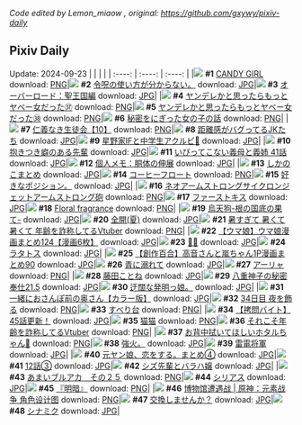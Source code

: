 *Code edited by Lemon_miaow , original: https://github.com/gxywy/pixiv-daily*
## Pixiv Daily 
Update: 2024-09-23
|      |      |      |
| :----: | :----: | :----: |
|![](https://pximg.lemonmiaow.xyz/c/240x480/img-master/img/2024/09/22/00/00/21/122650009_p0_master1200.jpg) **#1** [CANDY GIRL](https://www.pixiv.net/artworks/122650009) download: [PNG](https://pximg.lemonmiaow.xyz/img-original/img/2024/09/22/00/00/21/122650009_p0.png)|![](https://pximg.lemonmiaow.xyz/c/240x480/img-master/img/2024/09/21/14/41/27/122633481_p0_master1200.jpg) **#2** [令呪の使い方が分からない。](https://www.pixiv.net/artworks/122633481) download: [JPG](https://pximg.lemonmiaow.xyz/img-original/img/2024/09/21/14/41/27/122633481_p0.jpg)|![](https://pximg.lemonmiaow.xyz/c/240x480/img-master/img/2024/09/21/00/00/13/122617831_p0_master1200.jpg) **#3** [オーバーロード：聖王国編](https://www.pixiv.net/artworks/122617831) download: [JPG](https://pximg.lemonmiaow.xyz/img-original/img/2024/09/21/00/00/13/122617831_p0.jpg)|
|![](https://pximg.lemonmiaow.xyz/c/240x480/img-master/img/2024/09/21/00/00/41/122617973_p0_master1200.jpg) **#4** [ヤンデレかと思ったらもっとヤベー女だった㊲](https://www.pixiv.net/artworks/122617973) download: [PNG](https://pximg.lemonmiaow.xyz/img-original/img/2024/09/21/00/00/41/122617973_p0.png)|![](https://pximg.lemonmiaow.xyz/c/240x480/img-master/img/2024/09/22/00/00/56/122650138_p0_master1200.jpg) **#5** [ヤンデレかと思ったらもっとヤベー女だった㊳](https://www.pixiv.net/artworks/122650138) download: [PNG](https://pximg.lemonmiaow.xyz/img-original/img/2024/09/22/00/00/56/122650138_p0.png)|![](https://pximg.lemonmiaow.xyz/c/240x480/img-master/img/2024/09/21/18/03/23/122638361_p0_master1200.jpg) **#6** [秘密をにぎった女の子の話](https://www.pixiv.net/artworks/122638361) download: [PNG](https://pximg.lemonmiaow.xyz/img-original/img/2024/09/21/18/03/23/122638361_p0.png)|
|![](https://pximg.lemonmiaow.xyz/c/240x480/img-master/img/2024/09/21/10/55/06/122628915_p0_master1200.jpg) **#7** [仁義なき生徒会【10】](https://www.pixiv.net/artworks/122628915) download: [PNG](https://pximg.lemonmiaow.xyz/img-original/img/2024/09/21/10/55/06/122628915_p0.png)|![](https://pximg.lemonmiaow.xyz/c/240x480/img-master/img/2024/09/21/19/59/09/122641541_p0_master1200.jpg) **#8** [距離感がバグってるJKたち](https://www.pixiv.net/artworks/122641541) download: [JPG](https://pximg.lemonmiaow.xyz/img-original/img/2024/09/21/19/59/09/122641541_p0.jpg)|![](https://pximg.lemonmiaow.xyz/c/240x480/img-master/img/2024/09/21/16/29/02/122635864_p0_master1200.jpg) **#9** [星野家IFと中学生アクルビ🌸](https://www.pixiv.net/artworks/122635864) download: [JPG](https://pximg.lemonmiaow.xyz/img-original/img/2024/09/21/16/29/02/122635864_p0.jpg)|
|![](https://pximg.lemonmiaow.xyz/c/240x480/img-master/img/2024/09/21/00/00/29/122617926_p0_master1200.jpg) **#10** [抱きつき癖のある先輩](https://www.pixiv.net/artworks/122617926) download: [JPG](https://pximg.lemonmiaow.xyz/img-original/img/2024/09/21/00/00/29/122617926_p0.jpg)|![](https://pximg.lemonmiaow.xyz/c/240x480/img-master/img/2024/09/21/00/04/54/122618343_p0_master1200.jpg) **#11** [いびってこない義母と義姉  41話](https://www.pixiv.net/artworks/122618343) download: [JPG](https://pximg.lemonmiaow.xyz/img-original/img/2024/09/21/00/04/54/122618343_p0.jpg)|![](https://pximg.lemonmiaow.xyz/c/240x480/img-master/img/2024/09/21/06/00/12/122624720_p0_master1200.jpg) **#12** [個人メモ：胴体の伸展](https://www.pixiv.net/artworks/122624720) download: [JPG](https://pximg.lemonmiaow.xyz/img-original/img/2024/09/21/06/00/12/122624720_p0.jpg)|
|![](https://pximg.lemonmiaow.xyz/c/240x480/img-master/img/2024/09/21/16/11/37/122635490_p0_master1200.jpg) **#13** [しかのこまとめ](https://www.pixiv.net/artworks/122635490) download: [JPG](https://pximg.lemonmiaow.xyz/img-original/img/2024/09/21/16/11/37/122635490_p0.jpg)|![](https://pximg.lemonmiaow.xyz/c/240x480/img-master/img/2024/09/22/20/30/01/122675962_p0_master1200.jpg) **#14** [コーヒーフロート](https://www.pixiv.net/artworks/122675962) download: [PNG](https://pximg.lemonmiaow.xyz/img-original/img/2024/09/22/20/30/01/122675962_p0.png)|![](https://pximg.lemonmiaow.xyz/c/240x480/img-master/img/2024/09/21/18/37/51/122639247_p0_master1200.jpg) **#15** [好きなポジション。](https://www.pixiv.net/artworks/122639247) download: [JPG](https://pximg.lemonmiaow.xyz/img-original/img/2024/09/21/18/37/51/122639247_p0.jpg)|
|![](https://pximg.lemonmiaow.xyz/c/240x480/img-master/img/2024/09/21/21/07/00/122643891_p0_master1200.jpg) **#16** [ネオアームストロングサイクロンジェットアームストロング砲](https://www.pixiv.net/artworks/122643891) download: [PNG](https://pximg.lemonmiaow.xyz/img-original/img/2024/09/21/21/07/00/122643891_p0.png)|![](https://pximg.lemonmiaow.xyz/c/240x480/img-master/img/2024/09/22/19/16/12/122673603_p0_master1200.jpg) **#17** [ファーストキス](https://www.pixiv.net/artworks/122673603) download: [JPG](https://pximg.lemonmiaow.xyz/img-original/img/2024/09/22/19/16/12/122673603_p0.jpg)|![](https://pximg.lemonmiaow.xyz/c/240x480/img-master/img/2024/09/22/01/05/03/122652529_p0_master1200.jpg) **#18** [Floral fragrance](https://www.pixiv.net/artworks/122652529) download: [PNG](https://pximg.lemonmiaow.xyz/img-original/img/2024/09/22/01/05/03/122652529_p0.png)|
|![](https://pximg.lemonmiaow.xyz/c/240x480/img-master/img/2024/09/21/00/00/07/122617793_p0_master1200.jpg) **#19** [烏天狗-根の国底の果て-](https://www.pixiv.net/artworks/122617793) download: [JPG](https://pximg.lemonmiaow.xyz/img-original/img/2024/09/21/00/00/07/122617793_p0.jpg)|![](https://pximg.lemonmiaow.xyz/c/240x480/img-master/img/2024/09/21/00/00/14/122617841_p0_master1200.jpg) **#20** [全開(夏)](https://www.pixiv.net/artworks/122617841) download: [JPG](https://pximg.lemonmiaow.xyz/img-original/img/2024/09/21/00/00/14/122617841_p0.jpg)|![](https://pximg.lemonmiaow.xyz/c/240x480/img-master/img/2024/09/21/21/07/34/122643909_p0_master1200.jpg) **#21** [暑すぎて 暑くて暑くて 年齢を詐称してるVtuber](https://www.pixiv.net/artworks/122643909) download: [PNG](https://pximg.lemonmiaow.xyz/img-original/img/2024/09/21/21/07/34/122643909_p0.png)|
|![](https://pximg.lemonmiaow.xyz/c/240x480/img-master/img/2024/09/21/00/01/43/122618117_p0_master1200.jpg) **#22** [【ウマ娘】ウマ娘漫画まとめ124【漫画6枚】](https://www.pixiv.net/artworks/122618117) download: [JPG](https://pximg.lemonmiaow.xyz/img-original/img/2024/09/21/00/01/43/122618117_p0.jpg)|![](https://pximg.lemonmiaow.xyz/c/240x480/img-master/img/2024/09/21/11/52/25/122629978_p0_master1200.jpg) **#23** [🌸🦋](https://www.pixiv.net/artworks/122629978) download: [JPG](https://pximg.lemonmiaow.xyz/img-original/img/2024/09/21/11/52/25/122629978_p0.jpg)|![](https://pximg.lemonmiaow.xyz/c/240x480/img-master/img/2024/09/22/01/32/28/122651057_p0_master1200.jpg) **#24** [ラタトス](https://www.pixiv.net/artworks/122651057) download: [JPG](https://pximg.lemonmiaow.xyz/img-original/img/2024/09/22/01/32/28/122651057_p0.jpg)|
|![](https://pximg.lemonmiaow.xyz/c/240x480/img-master/img/2024/09/21/00/01/13/122618065_p0_master1200.jpg) **#25** [【創作百合】高音さんと嵐ちゃん1P漫画まとめ90](https://www.pixiv.net/artworks/122618065) download: [JPG](https://pximg.lemonmiaow.xyz/img-original/img/2024/09/21/00/01/13/122618065_p0.jpg)|![](https://pximg.lemonmiaow.xyz/c/240x480/img-master/img/2024/09/21/17/37/20/122637577_p0_master1200.jpg) **#26** [青に溺れて](https://www.pixiv.net/artworks/122637577) download: [JPG](https://pximg.lemonmiaow.xyz/img-original/img/2024/09/21/17/37/20/122637577_p0.jpg)|![](https://pximg.lemonmiaow.xyz/c/240x480/img-master/img/2024/09/21/16/01/21/122635260_p0_master1200.jpg) **#27** [アーリャ](https://www.pixiv.net/artworks/122635260) download: [PNG](https://pximg.lemonmiaow.xyz/img-original/img/2024/09/21/16/01/21/122635260_p0.png)|
|![](https://pximg.lemonmiaow.xyz/c/240x480/img-master/img/2024/09/22/00/00/26/122650029_p0_master1200.jpg) **#28** [藤田ことね](https://www.pixiv.net/artworks/122650029) download: [JPG](https://pximg.lemonmiaow.xyz/img-original/img/2024/09/22/00/00/26/122650029_p0.jpg)|![](https://pximg.lemonmiaow.xyz/c/240x480/img-master/img/2024/09/21/01/39/34/122621094_p0_master1200.jpg) **#29** [八重神子の秘密奉仕21.5](https://www.pixiv.net/artworks/122621094) download: [JPG](https://pximg.lemonmiaow.xyz/img-original/img/2024/09/21/01/39/34/122621094_p0.jpg)|![](https://pximg.lemonmiaow.xyz/c/240x480/img-master/img/2024/09/21/09/58/02/122627948_p0_master1200.jpg) **#30** [迂闊な発明っ娘。](https://www.pixiv.net/artworks/122627948) download: [JPG](https://pximg.lemonmiaow.xyz/img-original/img/2024/09/21/09/58/02/122627948_p0.jpg)|
|![](https://pximg.lemonmiaow.xyz/c/240x480/img-master/img/2024/09/21/00/02/13/122618173_p0_master1200.jpg) **#31** [一緒におさんぽ前の奥さん【カラー版】](https://www.pixiv.net/artworks/122618173) download: [JPG](https://pximg.lemonmiaow.xyz/img-original/img/2024/09/21/00/02/13/122618173_p0.jpg)|![](https://pximg.lemonmiaow.xyz/c/240x480/img-master/img/2024/09/21/14/19/33/122633042_p0_master1200.jpg) **#32** [34日目 夜を飾る](https://www.pixiv.net/artworks/122633042) download: [PNG](https://pximg.lemonmiaow.xyz/img-original/img/2024/09/21/14/19/33/122633042_p0.png)|![](https://pximg.lemonmiaow.xyz/c/240x480/img-master/img/2024/09/21/12/07/50/122630410_p0_master1200.jpg) **#33** [すべり台](https://www.pixiv.net/artworks/122630410) download: [PNG](https://pximg.lemonmiaow.xyz/img-original/img/2024/09/21/12/07/50/122630410_p0.png)|
|![](https://pximg.lemonmiaow.xyz/c/240x480/img-master/img/2024/09/22/12/00/16/122662845_p0_master1200.jpg) **#34** [【拷問バイト】45話更新！](https://www.pixiv.net/artworks/122662845) download: [JPG](https://pximg.lemonmiaow.xyz/img-original/img/2024/09/22/12/00/16/122662845_p0.jpg)|![](https://pximg.lemonmiaow.xyz/c/240x480/img-master/img/2024/09/22/00/03/06/122650329_p0_master1200.jpg) **#35** [猫猫](https://www.pixiv.net/artworks/122650329) download: [PNG](https://pximg.lemonmiaow.xyz/img-original/img/2024/09/22/00/03/06/122650329_p0.png)|![](https://pximg.lemonmiaow.xyz/c/240x480/img-master/img/2024/09/22/21/09/21/122677410_p0_master1200.jpg) **#36** [それこそ年齢を詐称してるVtuber](https://www.pixiv.net/artworks/122677410) download: [PNG](https://pximg.lemonmiaow.xyz/img-original/img/2024/09/22/21/09/21/122677410_p0.png)|
|![](https://pximg.lemonmiaow.xyz/c/240x480/img-master/img/2024/09/21/18/02/19/122638330_p0_master1200.jpg) **#37** [お背中拭いてほしいホタルちゃん🧺](https://www.pixiv.net/artworks/122638330) download: [PNG](https://pximg.lemonmiaow.xyz/img-original/img/2024/09/21/18/02/19/122638330_p0.png)|![](https://pximg.lemonmiaow.xyz/c/240x480/img-master/img/2024/09/22/16/59/28/122669537_p0_master1200.jpg) **#38** [強火。](https://www.pixiv.net/artworks/122669537) download: [JPG](https://pximg.lemonmiaow.xyz/img-original/img/2024/09/22/16/59/28/122669537_p0.jpg)|![](https://pximg.lemonmiaow.xyz/c/240x480/img-master/img/2024/09/22/22/38/42/122680759_p0_master1200.jpg) **#39** [雷電将軍](https://www.pixiv.net/artworks/122680759) download: [JPG](https://pximg.lemonmiaow.xyz/img-original/img/2024/09/22/22/38/42/122680759_p0.jpg)|
|![](https://pximg.lemonmiaow.xyz/c/240x480/img-master/img/2024/09/22/17/00/41/122669627_p0_master1200.jpg) **#40** [元ヤン娘、恋をする。まとめ④](https://www.pixiv.net/artworks/122669627) download: [JPG](https://pximg.lemonmiaow.xyz/img-original/img/2024/09/22/17/00/41/122669627_p0.jpg)|![](https://pximg.lemonmiaow.xyz/c/240x480/img-master/img/2024/09/21/20/00/26/122641670_p0_master1200.jpg) **#41** [12話③](https://www.pixiv.net/artworks/122641670) download: [JPG](https://pximg.lemonmiaow.xyz/img-original/img/2024/09/21/20/00/26/122641670_p0.jpg)|![](https://pximg.lemonmiaow.xyz/c/240x480/img-master/img/2024/09/21/18/08/17/122638483_p0_master1200.jpg) **#42** [シズ先輩とバラハ嬢](https://www.pixiv.net/artworks/122638483) download: [JPG](https://pximg.lemonmiaow.xyz/img-original/img/2024/09/21/18/08/17/122638483_p0.jpg)|
|![](https://pximg.lemonmiaow.xyz/c/240x480/img-master/img/2024/09/21/00/00/09/122617804_p0_master1200.jpg) **#43** [あまいブルアカ　その２５](https://www.pixiv.net/artworks/122617804) download: [PNG](https://pximg.lemonmiaow.xyz/img-original/img/2024/09/21/00/00/09/122617804_p0.png)|![](https://pximg.lemonmiaow.xyz/c/240x480/img-master/img/2024/09/21/10/42/41/122628718_p0_master1200.jpg) **#44** [シリアス](https://www.pixiv.net/artworks/122628718) download: [JPG](https://pximg.lemonmiaow.xyz/img-original/img/2024/09/21/10/42/41/122628718_p0.jpg)|![](https://pximg.lemonmiaow.xyz/c/240x480/img-master/img/2024/09/22/17/17/48/122670057_p0_master1200.jpg) **#45** [『明暗』](https://www.pixiv.net/artworks/122670057) download: [PNG](https://pximg.lemonmiaow.xyz/img-original/img/2024/09/22/17/17/48/122670057_p0.png)|
|![](https://pximg.lemonmiaow.xyz/c/240x480/img-master/img/2024/09/22/12/28/49/122663564_p0_master1200.jpg) **#46** [博物馆遭遇战 | 原神：元素战争 角色设计图](https://www.pixiv.net/artworks/122663564) download: [PNG](https://pximg.lemonmiaow.xyz/img-original/img/2024/09/22/12/28/49/122663564_p0.png)|![](https://pximg.lemonmiaow.xyz/c/240x480/img-master/img/2024/09/22/00/30/41/122651472_p0_master1200.jpg) **#47** [交換しませんか？](https://www.pixiv.net/artworks/122651472) download: [JPG](https://pximg.lemonmiaow.xyz/img-original/img/2024/09/22/00/30/41/122651472_p0.jpg)|![](https://pximg.lemonmiaow.xyz/c/240x480/img-master/img/2024/09/22/13/44/48/122665175_p0_master1200.jpg) **#48** [シナミク](https://www.pixiv.net/artworks/122665175) download: [JPG](https://pximg.lemonmiaow.xyz/img-original/img/2024/09/22/13/44/48/122665175_p0.jpg)|
